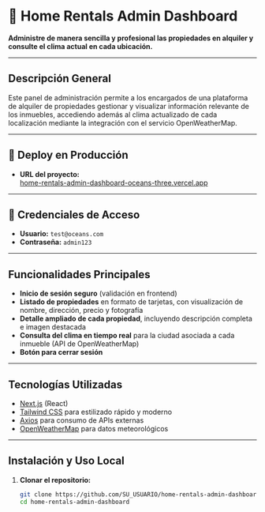 # 🏡 Home Rentals Admin Dashboard

**Administre de manera sencilla y profesional las propiedades en alquiler y consulte el clima actual en cada ubicación.**

---

## Descripción General

Este panel de administración permite a los encargados de una plataforma de alquiler de propiedades gestionar y visualizar información relevante de los inmuebles, accediendo además al clima actualizado de cada localización mediante la integración con el servicio OpenWeatherMap.

---

## 🚀 Deploy en Producción

- **URL del proyecto:**  
  [home-rentals-admin-dashboard-oceans-three.vercel.app](https://home-rentals-admin-dashboard-oceans-three.vercel.app)  


---

## 👤 Credenciales de Acceso

- **Usuario:** `test@oceans.com`
- **Contraseña:** `admin123`

---

## Funcionalidades Principales

- **Inicio de sesión seguro** (validación en frontend)
- **Listado de propiedades** en formato de tarjetas, con visualización de nombre, dirección, precio y fotografía
- **Detalle ampliado de cada propiedad**, incluyendo descripción completa e imagen destacada
- **Consulta del clima en tiempo real** para la ciudad asociada a cada inmueble (API de OpenWeatherMap)
- **Botón para cerrar sesión**

---

## Tecnologías Utilizadas

- [Next.js](https://nextjs.org/) (React)
- [Tailwind CSS](https://tailwindcss.com/) para estilizado rápido y moderno
- [Axios](https://axios-http.com/) para consumo de APIs externas
- [OpenWeatherMap](https://openweathermap.org/api) para datos meteorológicos

---

## Instalación y Uso Local

1. **Clonar el repositorio:**

   ```bash
   git clone https://github.com/SU_USUARIO/home-rentals-admin-dashboard.git
   cd home-rentals-admin-dashboard
